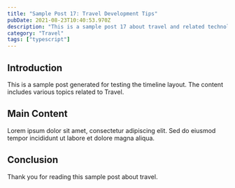 ```yaml
---
title: "Sample Post 17: Travel Development Tips"
pubDate: 2021-08-23T10:40:53.970Z
description: "This is a sample post 17 about travel and related technologies. Learn about best practices and modern development techniques."
category: "Travel"
tags: ["typescript"]
---
```


## Introduction

This is a sample post generated for testing the timeline layout. The content includes various topics related to Travel.

## Main Content

Lorem ipsum dolor sit amet, consectetur adipiscing elit. Sed do eiusmod tempor incididunt ut labore et dolore magna aliqua.

## Conclusion

Thank you for reading this sample post about travel.
